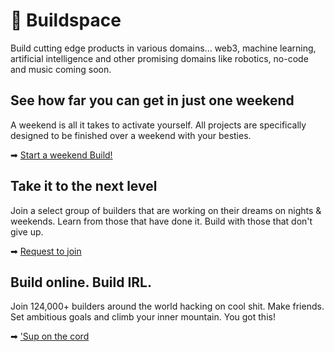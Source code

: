 # 🦄 Buildspace

Build cutting edge products in various domains... web3, machine learning, artificial intelligence and other promising domains like robotics, no-code and music coming soon.

## See how far you can get in just one weekend

A weekend is all it takes to activate yourself. All projects are specifically designed to be finished over a weekend with your besties.

➡ [Start a weekend Build!](https://buildspace.so/builds)

## Take it to the next level

Join a select group of builders that are working on their dreams on nights & weekends. Learn from those that have done it. Build with those that don't give up.

➡ [Request to join](https://buildspace.so/nights-and-weekends)

## Build online. Build IRL.

Join 124,000+ builders around the world hacking on cool shit. Make friends. Set ambitious goals and climb your inner mountain. You got this!

➡ ['Sup on the cord](https://discord.com/invite/buildspace)
